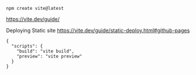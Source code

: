```
npm create vite@latest
```
https://vite.dev/guide/


Deploying Static site
https://vite.dev/guide/static-deploy.html#github-pages

```
{
  "scripts": {
    "build": "vite build",
    "preview": "vite preview"
  }
}
```